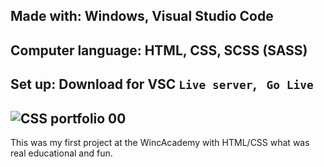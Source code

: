 Made with:
Windows, Visual Studio Code
-----------------------------------------------------
Computer language: HTML, CSS, SCSS (SASS)
-----------------------------------------------------
Set up:
Download for VSC ```Live server```, ``` Go Live```
----------------------------------------------
![CSS portfolio 00](https://github.com/aelyakoubi/Assignment-CSS-portfolio-grid/assets/115151631/74849d28-8e75-4702-a3fe-aa53c4a813b2)
---------------------------------------------

This was my first project at the WincAcademy with HTML/CSS what was real educational and fun.
